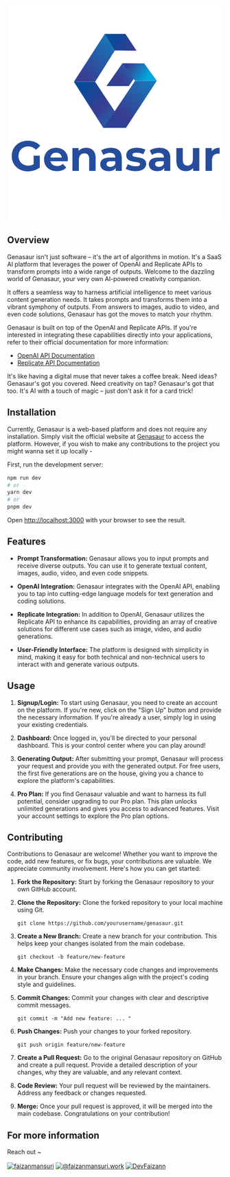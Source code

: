 <p align="center">     
 <a href="https://genasaur.vercel.app"> <img width="full" src="https://github.com/DevFaizann/Genasaur/blob/master/docs/images/Genasaur.png" alt="Genasaur"> </a></p>
  
## Overview
Genasaur isn't just software – it's the art of algorithms in motion. It's a SaaS AI platform that leverages the power of OpenAI and Replicate APIs to transform prompts into a wide range of outputs. Welcome to the dazzling world of Genasaur, your very own AI-powered creativity companion. 

It offers a seamless way to harness artificial intelligence to meet various content generation needs. It takes prompts and transforms them into a vibrant symphony of outputs. From answers to images, audio to video, and even code solutions, Genasaur has got the moves to match your rhythm.

Genasaur is built on top of the OpenAI and Replicate APIs. If you're interested in integrating these capabilities directly into your applications, refer to their official documentation for more information:

- [OpenAI API Documentation](https://beta.openai.com/docs/)
- [Replicate API Documentation](https://replicate.ai/docs)

It's like having a digital muse that never takes a coffee break. Need ideas? Genasaur's got you covered. Need creativity on tap? Genasaur's got that too. It's AI with a touch of magic – just don't ask it for a card trick!

## Installation
Currently, Genasaur is a web-based platform and does not require any installation. Simply visit the official website at [Genasaur](https://www.genasaur.vercel.app) to access the platform. 
However, if you wish to make any contributions to the project you might wanna set it up locally -

First, run the development server:

```bash
npm run dev
# or
yarn dev
# or
pnpm dev
```

Open [http://localhost:3000](http://localhost:3000) with your browser to see the result.

## Features
- **Prompt Transformation:** Genasaur allows you to input prompts and receive diverse outputs. You can use it to generate textual content, images, audio, video, and even code snippets.

- **OpenAI Integration:** Genasaur integrates with the OpenAI API, enabling you to tap into cutting-edge language models for text generation and coding solutions.

- **Replicate Integration:** In addition to OpenAI, Genasaur utilizes the Replicate API to enhance its capabilities, providing an array of creative solutions for different use cases such as image, video, and audio generations.

- **User-Friendly Interface:** The platform is designed with simplicity in mind, making it easy for both technical and non-technical users to interact with and generate various outputs.

## Usage
1. **Signup/Login:** To start using Genasaur, you need to create an account on the platform. If you're new, click on the "Sign Up" button and provide the necessary information. If you're already a user, simply log in using your existing credentials.

2. **Dashboard:** Once logged in, you'll be directed to your personal dashboard. This is your control center where you can play around!

3. **Generating Output:** After submitting your prompt, Genasaur will process your request and provide you with the generated output. For free users, the first five generations are on the house, giving you a chance to explore the platform's capabilities.

4. **Pro Plan:** If you find Genasaur valuable and want to harness its full potential, consider upgrading to our Pro plan. This plan unlocks unlimited generations and gives you access to advanced features. Visit your account settings to explore the Pro plan options.


## Contributing

Contributions to Genasaur are welcome! Whether you want to improve the code, add new features, or fix bugs, your contributions are valuable. We appreciate community involvement. Here's how you can get started: 

1. **Fork the Repository:** Start by forking the Genasaur repository to your own GitHub account.

2. **Clone the Repository:** Clone the forked repository to your local machine using Git.

    ```
    git clone https://github.com/yourusername/genasaur.git
    ```

3. **Create a New Branch:** Create a new branch for your contribution. This helps keep your changes isolated from the main codebase.

    ```
    git checkout -b feature/new-feature
    ```

4. **Make Changes:** Make the necessary code changes and improvements in your branch. Ensure your changes align with the project's coding style and guidelines.

5. **Commit Changes:** Commit your changes with clear and descriptive commit messages.

    ```
    git commit -m "Add new feature: ... "
    ```
6. **Push Changes:** Push your changes to your forked repository.

    ```
    git push origin feature/new-feature
    ```

7. **Create a Pull Request:** Go to the original Genasaur repository on GitHub and create a pull request. Provide a detailed description of your changes, why they are valuable, and any relevant context.

8. **Code Review:** Your pull request will be reviewed by the maintainers. Address any feedback or changes requested.

9. **Merge:** Once your pull request is approved, it will be merged into the main codebase. Congratulations on your contribution!

## For more information
Reach out ~
<p align="left">
<a href="https://linkedin.com/in/faizanmansuri" target="blank"><img align="center" src="https://raw.githubusercontent.com/rahuldkjain/github-profile-readme-generator/master/src/images/icons/Social/linked-in-alt.svg" alt="faizanmansuri" height="30" width="40" /></a>
<a href="https://medium.com/@faizanmansuri.work" target="blank"><img align="center" src="https://raw.githubusercontent.com/rahuldkjain/github-profile-readme-generator/master/src/images/icons/Social/medium.svg" alt="@faizanmansuri.work" height="30" width="40" /></a> <a href="https://twitter.com/DevFaizann" target="blank"><img align="center" src="https://raw.githubusercontent.com/rahuldkjain/github-profile-readme-generator/master/src/images/icons/Social/twitter.svg" alt="DevFaizann" height="30" width="40"></a>
</p>

